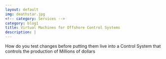 ```yaml
---
layout: default
img: deathstar.jpg
<!-- category: Services -->
category: blog1
title: Virtual Machines for Offshore Control Systems
description: |
---
```

  How do you test changes before putting them live into a Control System that controls the production of Millions of dollars